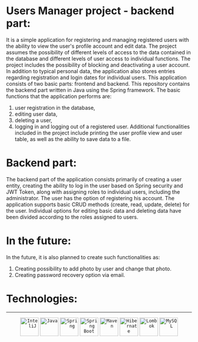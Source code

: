 # Users Manager project - backend part:

It is a simple application for registering and managing registered users with the ability to view the user's profile account and edit data. The project assumes the possibility of different levels of access to the data contained in the database and different levels of user access to individual functions. The project includes the possibility of blocking and deactivating a user account. In addition to typical personal data, the application also stores entries regarding registration and login dates for individual users. 
This application consists of two basic parts: frontend and backend. This repository contains the backend part written in Java using the Spring framework. The basic functions that the application performs are: 
1. user registration in the database,
2. editing user data, 
3. deleting a user, 
4. logging in and logging out of a registered user. 
Additional functionalities included in the project include printing the user profile view and user table, as well as the ability to save data to a file.

# Backend part:

The backend part of the application consists primarily of creating a user entity, creating the ability to log in the user based on Spring security and JWT Token, along with assigning roles to individual users, including the administrator. The user has the option of registering his account. The application supports basic CRUD methods (create, read, update, delete) for the user. Individual options for editing basic data and deleting data have been divided according to the roles assigned to users.

# In the future:

In the future, it is also planned to create such functionalities as:
1.	Creating possibility to add photo by user and change that photo.
2.	Creating password recovery option via email.

# Technologies:
***
<div align="center">
	<code><img height="50" src="https://user-images.githubusercontent.com/25181517/192108890-200809d1-439c-4e23-90d3-b090cf9a4eea.png" alt="InteliJ" title="InteliJ" /></code>
	<code><img height="50" src="https://user-images.githubusercontent.com/25181517/117201156-9a724800-adec-11eb-9a9d-3cd0f67da4bc.png" alt="Java" title="Java" /></code>
	<code><img height="50" src="https://user-images.githubusercontent.com/25181517/117201470-f6d56780-adec-11eb-8f7c-e70e376cfd07.png" alt="Spring" title="Spring" /></code>
	<code><img height="50" src="https://user-images.githubusercontent.com/25181517/183891303-41f257f8-6b3d-487c-aa56-c497b880d0fb.png" alt="Spring Boot" title="Spring Boot" /></code>
	<code><img height="50" src="https://user-images.githubusercontent.com/25181517/117207242-07d5a700-adf4-11eb-975e-be04e62b984b.png" alt="Maven" title="Maven" /></code>
	<code><img height="50" src="https://user-images.githubusercontent.com/25181517/117207493-49665200-adf4-11eb-808e-a9c0fcc2a0a0.png" alt="Hibernate" title="Hibernate" /></code>
	<code><img height="50" src="https://user-images.githubusercontent.com/25181517/190229463-87fa862f-ccf0-48da-8023-940d287df610.png" alt="Lombok" title="Lombok" /></code>
	<code><img height="50" src="https://user-images.githubusercontent.com/25181517/183896128-ec99105a-ec1a-4d85-b08b-1aa1620b2046.png" alt="MySQL" title="MySQL" /></code>
</div>

